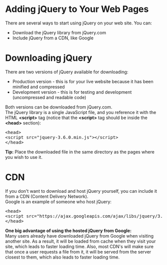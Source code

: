 <h1>Adding jQuery to Your Web Pages</h1>
There are several ways to start using jQuery on your web site. You can:
<ul>
  <li>Download the jQuery library from jQuery.com</li>
  <li>Include jQuery from a CDN, like Google</li>
</ul>
<h1>Downloading jQuery</h1>
There are two versions of jQuery available for downloading:
<ul>
  <li>Production version - this is for your live website because it has been minified and compressed</li>
  <li>Development version - this is for testing and development (uncompressed and readable code)</li>
</ul>
Both versions can be downloaded from jQuery.com.
<br>
The jQuery library is a single JavaScript file, and you reference it with the HTML <b>&lt;script&gt;</b> tag (notice that the <b>&lt;script&gt;</b> tag should be inside the <b>&lt;head&gt;</b> section):
<pre>
&lt;head&gt;
&lt;script src="jquery-3.6.0.min.js"&gt;&lt;/script&gt;
&lt;/head&gt;
</pre>
<b>Tip:</b> Place the downloaded file in the same directory as the pages where you wish to use it.
<h1>CDN</h1>
If you don't want to download and host jQuery yourself, you can include it from a CDN (Content Delivery Network).
<br>
Google is an example of someone who host jQuery:
<pre>
&lt;head&gt;
&lt;script src="https://ajax.googleapis.com/ajax/libs/jquery/3.6.0/jquery.min.js"&gt;&lt;/script&gt;
&lt;/head&gt;
</pre>
<b>One big advantage of using the hosted jQuery from Google:</b>
<br>
Many users already have downloaded jQuery from Google when visiting another site. As a result, it will be loaded from cache when they visit your site, which leads to faster loading time. Also, most CDN's will make sure that once a user requests a file from it, it will be served from the server closest to them, which also leads to faster loading time.
